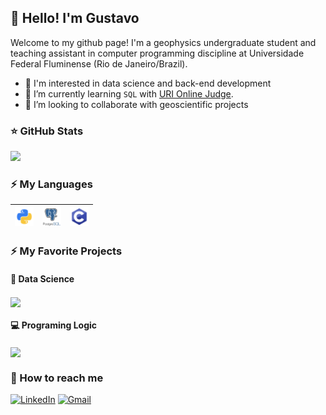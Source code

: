 ## **👋 Hello! I'm Gustavo**

Welcome to my github page! I'm a geophysics undergraduate student and teaching assistant in computer programming discipline at Universidade Federal Fluminense (Rio de Janeiro/Brazil). 

- 🔭 I'm interested in data science and back-end development
- 🌱 I’m currently learning ```SQL``` with [URI Online Judge](https://www.urionlinejudge.com.br/judge/pt/profile/276482).
- 👯 I’m looking to collaborate with geoscientific projects

### **⭐ GitHub Stats**

<img src = "https://github-readme-stats.vercel.app/api?username=gdssouza&show_icons=true&theme=blue-green">

### **⚡ My Languages**

<code><img height="30" src="assets/python_icon.png"></code> | <code><img height="30" src="assets/sql_icon.png"></code> | <code><img height="30" src="assets/c_icon.png"></code>
--- | --- | ---

### **⚡ My Favorite Projects**

#### **💾 Data Science**

<a href="https://github.com/gdssouza/vss-prediction">
  <img align="center" src="https://github-readme-stats.vercel.app/api/pin/?username=gdssouza&repo=vss-prediction" />
</a>

#### **💻 Programing Logic**

<a href="https://github.com/gdssouza/sorting-algorithms">
  <img align="center" src="https://github-readme-stats.vercel.app/api/pin/?username=gdssouza&repo=sorting-algorithms" />
</a>

### **👯 How to reach me**

[![LinkedIn](https://img.shields.io/badge/-linkedin-%230077B5.svg?&style=for-the-badge&logo=linkedin&logoColor=white)](https://www.linkedin.com/in/gdssouza/)
[![Gmail](https://img.shields.io/badge/-Gmail-c14438?style=for-the-badge&logo=Gmail&logoColor=white)](mailto:gdssouza@id.uff.br)

<!--
**gdssouza/gdssouza** is a ✨ _special_ ✨ repository because its `README.md` (this file) appears on your GitHub profile.

Here are some ideas to get you started:

- 🔭 I’m currently working on ...
- 🌱 I’m currently learning ...
- 👯 I’m looking to collaborate on ...
- 🤔 I’m looking for help with ...
- 💬 Ask me about ...
- 📫 How to reach me: ...
- 😄 Pronouns: ...
- ⚡ Fun fact: ...
-->


